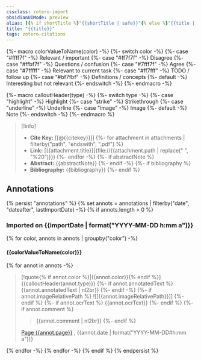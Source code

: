 ```yaml
---
cssclass: zotero-import
obsidianUIMode: preview
alias: [{% if shortTitle %}"{{shortTitle | safe}}"{% else %}"{{title | safe}}"{% endif %}]
title: "{{title}}"
tags: zotero-citations
---
```

{%- macro colorValueToName(color) -%}
	{%- switch color -%}
		{%- case "#ffff7f" -%}
			Relevant / important
		{%- case "#ff7f7f" -%}
			Disagree
		{%- case "#ffbf7f" -%}
			Questions / confusion
		{%- case "#7fff7f" -%}
			Agree
		{%- case "#7fffff" -%}
			Relevant to current task
		{%- case "#ff7fff" -%}
			TODO / follow up
		{%- case "#bf7fbf" -%}
			Definitions / concepts
		{%- default -%}
			Interesting but not relevant
	{%- endswitch -%}
{%- endmacro -%}

{%- macro calloutHeader(type) -%}
	{%- switch type -%}
		{%- case "highlight" -%}
			Highlight
		{%- case "strike" -%}
			Strikethrough
		{%- case "underline" -%}
			Underline
		{%- case "image" -%}
			Image
		{%- default -%}
			Note
	{%- endswitch -%}
{%- endmacro %}

> [!info]
> - **Cite Key:** [[@{{citekey}}]]
{%- for attachment in attachments | filterby("path", "endswith", ".pdf") %}
> - **Link:** [{{attachment.title}}](file://{{attachment.path | replace(" ", "%20")}})
{%- endfor -%}
{%- if abstractNote %}
> - **Abstract:** {{abstractNote}}
{%- endif -%}
{%- if bibliography %}
> - **Bibliography:** {{bibliography}}
{%- endif %}

## Annotations
{% persist "annotations" %}
{% set annots = annotations | filterby("date", "dateafter", lastImportDate) -%}
{% if annots.length > 0 %}
### Imported on {{importDate | format("YYYY-MM-DD h:mm a")}}

{% for color, annots in annots | groupby("color") -%}
#### {{colorValueToName(color)}}

{% for annot in annots -%}
> [!quote{% if annot.color %}|{{annot.color}}{% endif %}] {{calloutHeader(annot.type)}}
{%- if annot.annotatedText %}
> {{annot.annotatedText | nl2br}}
{%- endif -%}
{%- if annot.imageRelativePath %}
> ![[{{annot.imageRelativePath}}]]
{%- endif %}
{%- if annot.ocrText %}
> {{annot.ocrText}}
{%- endif %}
{%- if annot.comment %}
>
>> {{annot.comment | nl2br}}
{%- endif %}
>
> [Page {{annot.page}}](zotero://open-pdf/library/items/{{annot.attachment.itemKey}}?page={{annot.page}}) ,  {{annot.date | format("YYYY-MM-DD#h:mm a")}}

{% endfor -%}
{% endfor -%}
{% endif %}
{% endpersist %}

